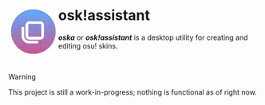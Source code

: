 # <img align="left" width="100" src="oska/Resources/AppIcon/appicon.png"> osk!assistant
***oska*** or ***osk!assistant*** is a desktop utility for creating and editing osu! skins.

<br/>

> [!WARNING]
> This project is still a work-in-progress; nothing is functional as of right now.